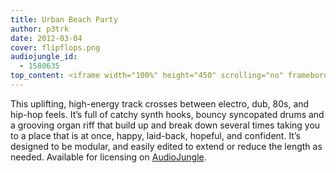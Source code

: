 ```yaml
---
title: Urban Beach Party
author: p3trk
date: 2012-03-04
cover: flipflops.png
audiojungle_id:
  - 1580635
top_content: <iframe width="100%" height="450" scrolling="no" frameborder="no" src="https://w.soundcloud.com/player/?url=https%3A//api.soundcloud.com/tracks/225994273&amp;auto_play=false&amp;hide_related=false&amp;show_comments=true&amp;show_user=true&amp;show_reposts=false&amp;visual=true"></iframe>
---
```


This uplifting, high-energy track crosses between electro, dub, 80s, and hip-hop feels. It’s full of catchy synth hooks, bouncy syncopated drums and a grooving organ riff that build up and break down several times taking you to a place that is at once, happy, laid-back, hopeful, and confident. It’s designed to be modular, and easily edited to extend or reduce the length as needed. Available for licensing on <a href="http://audiojungle.net/user/peterkappus/portfolio" onclick="javascript:_gaq.push(['_trackEvent','outbound-article','http://audiojungle.net']);" title="Peter's Music Portfolio on Audiojungle">AudioJungle</a>.
